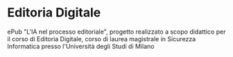 # Editoria Digitale
 ePub "L'IA nel processo editoriale", progetto realizzato a scopo didattico per il corso di Editoria Digitale, corso di laurea magistrale in Sicurezza Informatica presso l'Università degli Studi di Milano
